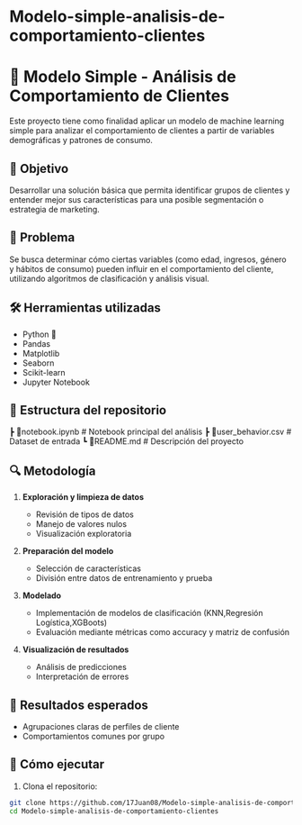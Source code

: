 # Modelo-simple-analisis-de-comportamiento-clientes
# 🧠 Modelo Simple - Análisis de Comportamiento de Clientes

Este proyecto tiene como finalidad aplicar un modelo de machine learning simple para analizar el comportamiento de clientes a partir de variables demográficas y patrones de consumo.

## 🎯 Objetivo

Desarrollar una solución básica que permita identificar grupos de clientes y entender mejor sus características para una posible segmentación o estrategia de marketing.

## 📌 Problema

Se busca determinar cómo ciertas variables (como edad, ingresos, género y hábitos de consumo) pueden influir en el comportamiento del cliente, utilizando algoritmos de clasificación y análisis visual.

## 🛠 Herramientas utilizadas

- Python 🐍  
- Pandas  
- Matplotlib  
- Seaborn  
- Scikit-learn  
- Jupyter Notebook

## 📁 Estructura del repositorio
┣ 📄notebook.ipynb # Notebook principal del análisis
┣ 📄user_behavior.csv # Dataset de entrada
┗ 📄README.md # Descripción del proyecto

## 🔍 Metodología

1. **Exploración y limpieza de datos**  
   - Revisión de tipos de datos  
   - Manejo de valores nulos  
   - Visualización exploratoria

2. **Preparación del modelo**  
   - Selección de características  
   - División entre datos de entrenamiento y prueba

3. **Modelado**  
   - Implementación de modelos de clasificación (KNN,Regresión Logística,XGBoots)  
   - Evaluación mediante métricas como accuracy y matriz de confusión

4. **Visualización de resultados**  
   - Análisis de predicciones  
   - Interpretación de errores

## 🧠 Resultados esperados

- Agrupaciones claras de perfiles de cliente  
- Comportamientos comunes por grupo  


## 🚀 Cómo ejecutar

1. Clona el repositorio:
```bash
git clone https://github.com/17Juan08/Modelo-simple-analisis-de-comportamiento-clientes.git
cd Modelo-simple-analisis-de-comportamiento-clientes


